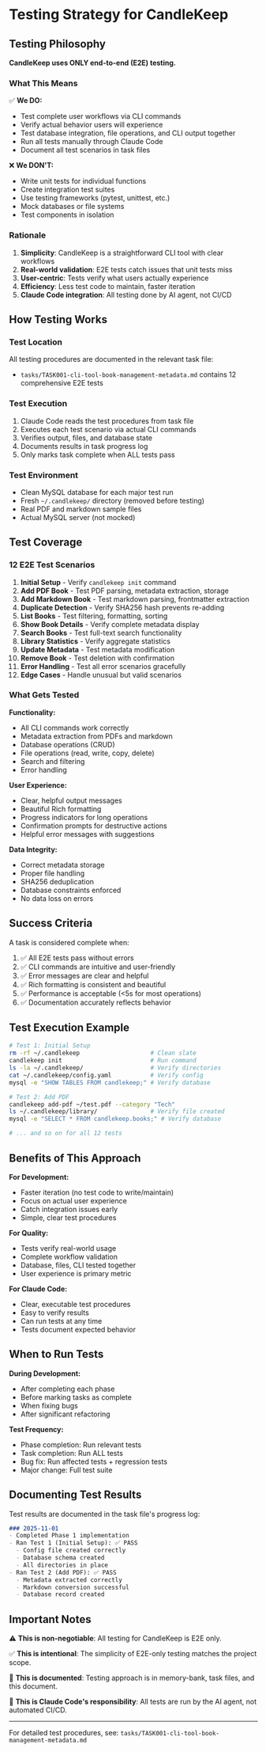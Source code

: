 # Testing Strategy for CandleKeep

## Testing Philosophy

**CandleKeep uses ONLY end-to-end (E2E) testing.**

### What This Means

✅ **We DO:**
- Test complete user workflows via CLI commands
- Verify actual behavior users will experience
- Test database integration, file operations, and CLI output together
- Run all tests manually through Claude Code
- Document all test scenarios in task files

❌ **We DON'T:**
- Write unit tests for individual functions
- Create integration test suites
- Use testing frameworks (pytest, unittest, etc.)
- Mock databases or file systems
- Test components in isolation

### Rationale

1. **Simplicity**: CandleKeep is a straightforward CLI tool with clear workflows
2. **Real-world validation**: E2E tests catch issues that unit tests miss
3. **User-centric**: Tests verify what users actually experience
4. **Efficiency**: Less test code to maintain, faster iteration
5. **Claude Code integration**: All testing done by AI agent, not CI/CD

## How Testing Works

### Test Location
All testing procedures are documented in the relevant task file:
- `tasks/TASK001-cli-tool-book-management-metadata.md` contains 12 comprehensive E2E tests

### Test Execution
1. Claude Code reads the test procedures from task file
2. Executes each test scenario via actual CLI commands
3. Verifies output, files, and database state
4. Documents results in task progress log
5. Only marks task complete when ALL tests pass

### Test Environment
- Clean MySQL database for each major test run
- Fresh `~/.candlekeep/` directory (removed before testing)
- Real PDF and markdown sample files
- Actual MySQL server (not mocked)

## Test Coverage

### 12 E2E Test Scenarios

1. **Initial Setup** - Verify `candlekeep init` command
2. **Add PDF Book** - Test PDF parsing, metadata extraction, storage
3. **Add Markdown Book** - Test markdown parsing, frontmatter extraction
4. **Duplicate Detection** - Verify SHA256 hash prevents re-adding
5. **List Books** - Test filtering, formatting, sorting
6. **Show Book Details** - Verify complete metadata display
7. **Search Books** - Test full-text search functionality
8. **Library Statistics** - Verify aggregate statistics
9. **Update Metadata** - Test metadata modification
10. **Remove Book** - Test deletion with confirmation
11. **Error Handling** - Test all error scenarios gracefully
12. **Edge Cases** - Handle unusual but valid scenarios

### What Gets Tested

**Functionality:**
- All CLI commands work correctly
- Metadata extraction from PDFs and markdown
- Database operations (CRUD)
- File operations (read, write, copy, delete)
- Search and filtering
- Error handling

**User Experience:**
- Clear, helpful output messages
- Beautiful Rich formatting
- Progress indicators for long operations
- Confirmation prompts for destructive actions
- Helpful error messages with suggestions

**Data Integrity:**
- Correct metadata storage
- Proper file handling
- SHA256 deduplication
- Database constraints enforced
- No data loss on errors

## Success Criteria

A task is considered complete when:
1. ✅ All E2E tests pass without errors
2. ✅ CLI commands are intuitive and user-friendly
3. ✅ Error messages are clear and helpful
4. ✅ Rich formatting is consistent and beautiful
5. ✅ Performance is acceptable (<5s for most operations)
6. ✅ Documentation accurately reflects behavior

## Test Execution Example

```bash
# Test 1: Initial Setup
rm -rf ~/.candlekeep                    # Clean slate
candlekeep init                         # Run command
ls -la ~/.candlekeep/                   # Verify directories
cat ~/.candlekeep/config.yaml           # Verify config
mysql -e "SHOW TABLES FROM candlekeep;" # Verify database

# Test 2: Add PDF
candlekeep add-pdf ~/test.pdf --category "Tech"
ls ~/.candlekeep/library/               # Verify file created
mysql -e "SELECT * FROM candlekeep.books;" # Verify database

# ... and so on for all 12 tests
```

## Benefits of This Approach

**For Development:**
- Faster iteration (no test code to write/maintain)
- Focus on actual user experience
- Catch integration issues early
- Simple, clear test procedures

**For Quality:**
- Tests verify real-world usage
- Complete workflow validation
- Database, files, CLI tested together
- User experience is primary metric

**For Claude Code:**
- Clear, executable test procedures
- Easy to verify results
- Can run tests at any time
- Tests document expected behavior

## When to Run Tests

**During Development:**
- After completing each phase
- Before marking tasks as complete
- When fixing bugs
- After significant refactoring

**Test Frequency:**
- Phase completion: Run relevant tests
- Task completion: Run ALL tests
- Bug fix: Run affected tests + regression tests
- Major change: Full test suite

## Documenting Test Results

Test results are documented in the task file's progress log:

```markdown
### 2025-11-01
- Completed Phase 1 implementation
- Ran Test 1 (Initial Setup): ✅ PASS
  - Config file created correctly
  - Database schema created
  - All directories in place
- Ran Test 2 (Add PDF): ✅ PASS
  - Metadata extracted correctly
  - Markdown conversion successful
  - Database record created
```

## Important Notes

⚠️ **This is non-negotiable**: All testing for CandleKeep is E2E only.

✅ **This is intentional**: The simplicity of E2E-only testing matches the project scope.

📝 **This is documented**: Testing approach is in memory-bank, task files, and this document.

🤖 **This is Claude Code's responsibility**: All tests are run by the AI agent, not automated CI/CD.

---

For detailed test procedures, see: `tasks/TASK001-cli-tool-book-management-metadata.md`
